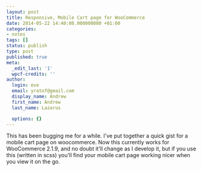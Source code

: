 ```yaml
---
layout: post
title: Responsive, Mobile Cart page for WooCommerce
date: 2014-05-22 14:40:08.000000000 +01:00
categories:
- notes
tags: []
status: publish
type: post
published: true
meta:
  _edit_last: '1'
  wpcf-credits: ''
author:
  login: eve
  email: yratof@gmail.com
  display_name: Andrew
  first_name: Andrew
  last_name: Lazarus

  options: {}
---
```

<p>This has been bugging me for a while. I've put together a quick gist for a mobile cart page on woocommerce. Now this currently works for WooCommerce 2.1.9, and no doubt it'll change as I develop it, but if you use this (written in scss) you'll find your mobile cart page working nicer when you view it on the go.</p>
<p><script src="https://gist.github.com/yratof/783194c372fb378cf7f3.js"></script></p>
